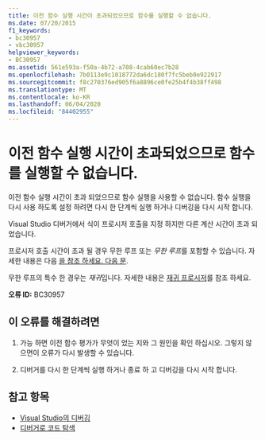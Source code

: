 ```yaml
---
title: 이전 함수 실행 시간이 초과되었으므로 함수를 실행할 수 없습니다.
ms.date: 07/20/2015
f1_keywords:
- bc30957
- vbc30957
helpviewer_keywords:
- BC30957
ms.assetid: 561e593a-f50a-4b72-a708-4cab60ec7b28
ms.openlocfilehash: 7b0113e9c1018772da6dc180f7fc5beb0e922917
ms.sourcegitcommit: f8c270376ed905f6a8896ce0fe25b4f4b38ff498
ms.translationtype: MT
ms.contentlocale: ko-KR
ms.lasthandoff: 06/04/2020
ms.locfileid: "84402955"
---
```

# <a name="function-evaluation-is-disabled-because-a-previous-function-evaluation-timed-out"></a>이전 함수 실행 시간이 초과되었으므로 함수를 실행할 수 없습니다.
이전 함수 실행 시간이 초과 되었으므로 함수 실행을 사용할 수 없습니다. 함수 실행을 다시 사용 하도록 설정 하려면 다시 한 단계씩 실행 하거나 디버깅을 다시 시작 합니다.  
  
 Visual Studio 디버거에서 식이 프로시저 호출을 지정 하지만 다른 계산 시간이 초과 되었습니다.  
  
 프로시저 호출 시간이 초과 될 경우 무한 루프 또는 *무한 루프*를 포함할 수 있습니다. 자세한 내용은 다음 [을 참조 하세요. 다음 문](../statements/for-next-statement.md).  
  
 무한 루프의 특수 한 경우는 *재귀*입니다. 자세한 내용은 [재귀 프로시저](../../programming-guide/language-features/procedures/recursive-procedures.md)를 참조 하세요.  
  
 **오류 ID:** BC30957  
  
## <a name="to-correct-this-error"></a>이 오류를 해결하려면  
  
1. 가능 하면 이전 함수 평가가 무엇이 었는 지와 그 원인을 확인 하십시오. 그렇지 않으면이 오류가 다시 발생할 수 있습니다.  
  
2. 디버거를 다시 한 단계씩 실행 하거나 종료 하 고 디버깅을 다시 시작 합니다.  
  
## <a name="see-also"></a>참고 항목

- [Visual Studio의 디버깅](/visualstudio/debugger/debugger-feature-tour)
- [디버거로 코드 탐색](/visualstudio/debugger/navigating-through-code-with-the-debugger)
